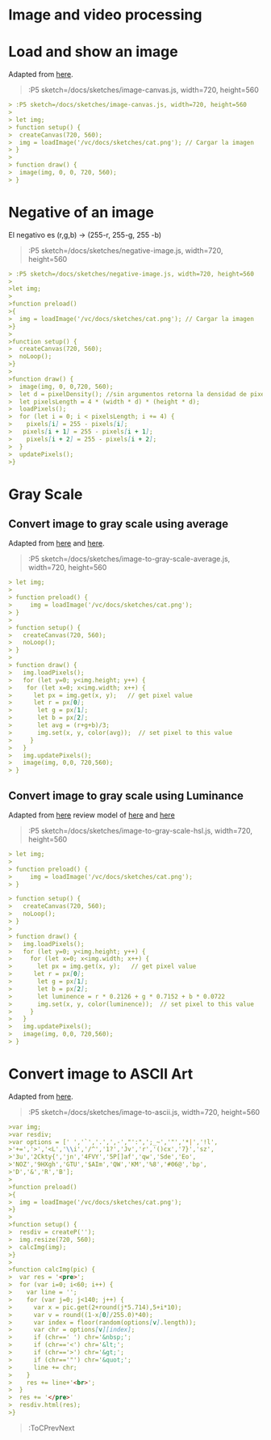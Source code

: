 # Image and video processing
# Load and show an image

Adapted from [here](https://p5js.org/es/examples/image-load-and-display-image.html).

> :P5 sketch=/docs/sketches/image-canvas.js, width=720, height=560

```md
> :P5 sketch=/docs/sketches/image-canvas.js, width=720, height=560
>
> let img; 
> function setup() {
>  createCanvas(720, 560);
>  img = loadImage('/vc/docs/sketches/cat.png'); // Cargar la imagen
> }
>
> function draw() {
>  image(img, 0, 0, 720, 560);
> }
```

# Negative of an image

El negativo es (r,g,b) -> (255-r, 255-g, 255 -b)

> :P5 sketch=/docs/sketches/negative-image.js, width=720, height=560

```md
> :P5 sketch=/docs/sketches/negative-image.js, width=720, height=560
>
>let img;
>
>function preload()
>{
>  img = loadImage('/vc/docs/sketches/cat.png'); // Cargar la imagen
>}
>
>function setup() {
>  createCanvas(720, 560);
>  noLoop();
>}
>
>function draw() {
>  image(img, 0, 0,720, 560);
>  let d = pixelDensity(); //sin argumentos retorna la densidad de pixeles actual del bosquejo.
>  let pixelsLength = 4 * (width * d) * (height * d);
>  loadPixels();
>  for (let i = 0; i < pixelsLength; i += 4) {
>    pixels[i] = 255 - pixels[i];
>   pixels[i + 1] = 255 - pixels[i + 1];
>    pixels[i + 2] = 255 - pixels[i + 2];
>  }
>  updatePixels();
>}

```
# Gray Scale
## Convert image to gray scale using average

Adapted from [here](https://codepen.io/duketeam/pen/ALEByA)
and [here](https://p5js.org/es/reference/#/p5/pixels).

> :P5 sketch=/docs/sketches/image-to-gray-scale-average.js, width=720, height=560

```md
> let img;
> 
> function preload() {
>     img = loadImage('/vc/docs/sketches/cat.png');
> }
> 
> function setup() {
>   createCanvas(720, 560);
>   noLoop();
> }
> 
> function draw() {
>   img.loadPixels();
>   for (let y=0; y<img.height; y++) {
>    for (let x=0; x<img.width; x++) {
>      let px = img.get(x, y);   // get pixel value
>      let r = px[0];      
>       let g = px[1];   
>       let b = px[2];  
>       let avg = (r+g+b)/3;          
>       img.set(x, y, color(avg));  // set pixel to this value
>     }
>   }
>   img.updatePixels();
>   image(img, 0,0, 720,560);
> }
```


## Convert image to gray scale using Luminance

Adapted from [here](https://p5js.org/es/reference/#/p5/pixels)
review model of [here](https://en.wikipedia.org/wiki/Luminance)
and [here](https://en.wikipedia.org/wiki/Luma_%28video%29)

> :P5 sketch=/docs/sketches/image-to-gray-scale-hsl.js, width=720, height=560

```md
> let img;
> 
> function preload() {
>     img = loadImage('/vc/docs/sketches/cat.png');
> }

> function setup() {
>   createCanvas(720, 560);
>   noLoop();
> }
> 
> function draw() {
>   img.loadPixels();
>   for (let y=0; y<img.height; y++) {
>     for (let x=0; x<img.width; x++) {
>       let px = img.get(x, y);   // get pixel value
>      let r = px[0];      
>       let g = px[1];   
>       let b = px[2];  
>       let luminence = r * 0.2126 + g * 0.7152 + b * 0.0722
>       img.set(x, y, color(luminence));  // set pixel to this value
>     }
>   }
>   img.updatePixels();
>   image(img, 0,0, 720,560);
> }
```

# Convert image to ASCII Art

Adapted from [here](https://www.mathiasbernhard.ch/ascii-art-with-p5js/).

> :P5 sketch=/docs/sketches/image-to-ascii.js, width=720, height=560

```md
>var img;
>var resdiv;
>var options = [' ','`','.',',-',"':",';_~','"','*|','!l',
>'+=','>','<L','\\i','/^','1?','Jv','r','()cx','7}','sz',
>'3u','2Ckty{','jn','4FVY','5P[]af','qw','Sde','Eo',
>'NOZ','9HXgh','GTU','$AIm','QW','KM','%8','#06@','bp',
>'D','&','R','B'];
>
>function preload()
>{
>  img = loadImage('/vc/docs/sketches/cat.png');
>}
>
>function setup() {
>  resdiv = createP('');
>  img.resize(720, 560);
>  calcImg(img);
>}
>
>function calcImg(pic) {
>  var res = '<pre>';
>  for (var i=0; i<60; i++) {
>    var line = '';
>    for (var j=0; j<140; j++) {
>      var x = pic.get(2+round(j*5.714),5+i*10);
>      var v = round((1-x[0]/255.0)*40);
>      var index = floor(random(options[v].length));
>      var chr = options[v][index];
>      if (chr==' ') chr='&nbsp;';
>      if (chr=='<') chr='&lt;';
>      if (chr=='>') chr='&gt;';
>      if (chr=='"') chr='&quot;';
>      line += chr;
>    }
>    res += line+'<br>';
>  }
>  res += '</pre>'
>  resdiv.html(res);
>}

```

> :ToCPrevNext